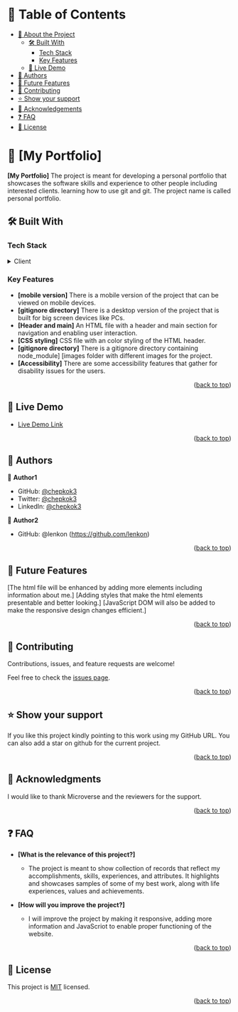# 📗 Table of Contents

- [📖 About the Project](#about-project)
  - [🛠 Built With](#built-with)
    - [Tech Stack](#tech-stack)
    - [Key Features](#key-features)
  - [🚀 Live Demo](#live-demo)
- [👥 Authors](#authors)
- [🔭 Future Features](#future-features)
- [🤝 Contributing](#contributing)
- [⭐️ Show your support](#support)
- [🙏 Acknowledgements](#acknowledgements)
- [❓ FAQ](#faq)
- [📝 License](#license)

# 📖 [My Portfolio] <a name="about-project"></a>

**[My Portfolio]** The project is meant for developing a personal portfolio that showcases the software skills and experience to other people including interested clients.
learning how to use git and git. The project name is called personal portfolio.

## 🛠 Built With <a name="built-with"></a>

### Tech Stack <a name="tech-stack"></a>

<details>
  <summary>Client</summary>
  <ul>
    <li><a href="https://html.com/html5/">HTML5</a></li>
    <li><a href="https://www.w3schools.com/css/">CSS</a></li>
  </ul>
</details>

### Key Features <a name="key-features"></a>

- **[mobile version]** There is a mobile version of the project that can be viewed on mobile devices.
- **[gitignore directory]** There is a desktop version of the project that is built for big screen devices like PCs.
- **[Header and main]** An HTML file with a header and main section for navigation and enabling user interaction.
- **[CSS styling]** CSS file with an color styling of the HTML header.
- **[gitignore directory]** There is a gitignore directory containing node_module] [images folder with different images for the project.
- **[Accessibility]** There are some accessibility features that gather for disability issues for the users.

<p align="right">(<a href="#readme-top">back to top</a>)</p>

## 🚀 Live Demo <a name="live-demo"></a>

- [Live Demo Link](https://chepkok3.github.io/Personal-Portfolio/)

<p align="right">(<a href="#readme-top">back to top</a>)</p>

## 👥 Authors <a name="authors"></a>

👤 **Author1**

- GitHub: [@chepkok3](https://github.com/chepkok3)
- Twitter: [@chepkok3](https://twitter.com/home)
- LinkedIn: [@chepkok3](https://www.linkedin.com/in/kibor-stanley-350b8a123/)

👤 **Author2**

- GitHub: @lenkon (https://github.com/lenkon)

<p align="right">(<a href="#readme-top">back to top</a>)</p>

## 🔭 Future Features <a name="future-features"></a>

[The html file will be enhanced by adding more elements including information about me.] [Adding styles that make the html elements presentable and better looking.]
[JavaScript DOM will also be added to make the responsive design changes efficient.]

<p align="right">(<a href="#readme-top">back to top</a>)</p>

## 🤝 Contributing <a name="contributing"></a>

Contributions, issues, and feature requests are welcome!

Feel free to check the [issues page](https://github.com/chepkok3/Personal-Portfolio/issues).

<p align="right">(<a href="#readme-top">back to top</a>)</p>

## ⭐️ Show your support <a name="support"></a>

If you like this project kindly pointing to this work using my GitHub URL. You can also add a star on github for the current project.

<p align="right">(<a href="#readme-top">back to top</a>)</p>

## 🙏 Acknowledgments <a name="acknowledgements"></a>

I would like to thank Microverse and the reviewers for the support.

<p align="right">(<a href="#readme-top">back to top</a>)</p>

## ❓ FAQ <a name="faq"></a>

- **[What is the relevance of this project?]**

  - The project is meant to show collection of records that reflect my accomplishments, skills, experiences, and attributes. It highlights and showcases samples of some of my best work, along with life experiences, values and achievements.

- **[How will you improve the project?]**

  - I will improve the project by making it responsive, adding more information and JavaScriot to enable proper functioning of the website.

<p align="right">(<a href="#readme-top">back to top</a>)</p>

## 📝 License <a name="license"></a>

This project is [MIT](https://github.com/chepkok3/Personal-Portfolio/new/main) licensed.

<p align="right">(<a href="#readme-top">back to top</a>)</p>
